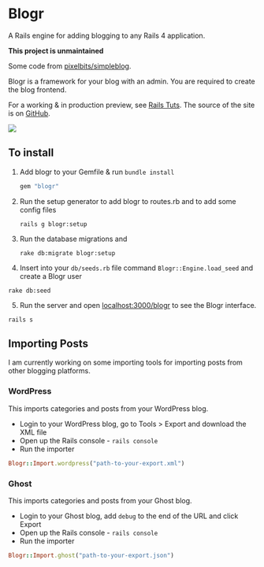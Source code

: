 # Blogr

A Rails engine for adding blogging to any Rails 4 application.

**This project is unmaintained**

Some code from [pixelbits/simpleblog](https://github.com/pixelbits/simpleblog).

Blogr is a framework for your blog with an admin. You are required to create the blog frontend.

For a working & in production preview, see [Rails Tuts](http://railstuts.net). The source of the site is on [GitHub](https://github.com/railstuts/site).

![](http://s.vou.pe/GUpWX.png)

## To install

1. Add blogr to your Gemfile & run `bundle install`

	```ruby
	gem "blogr"
	```

2. Run the setup generator to add blogr to routes.rb and to add some config files

	```
	rails g blogr:setup
	```

3. Run the database migrations and 
	
	```
	rake db:migrate blogr:setup
	```

4. Insert into your `db/seeds.rb` file command `Blogr::Engine.load_seed` and create a Blogr user

  ```
  rake db:seed
  ```

5. Run the server and open [localhost:3000/blogr](http://localhost:3000/blogr) to see the Blogr interface.

  ```
  rails s
  ```

## Importing Posts

I am currently working on some importing tools for importing posts from other blogging platforms.

### WordPress

This imports categories and posts from your WordPress blog.

- Login to your WordPress blog, go to Tools > Export and download the XML file
- Open up the Rails console - `rails console`
- Run the importer

```ruby
Blogr::Import.wordpress("path-to-your-export.xml")
```

### Ghost

This imports categories and posts from your Ghost blog.

- Login to your Ghost blog, add `debug` to the end of the URL and click Export
- Open up the Rails console - `rails console`
- Run the importer

```ruby
Blogr::Import.ghost("path-to-your-export.json")
```
